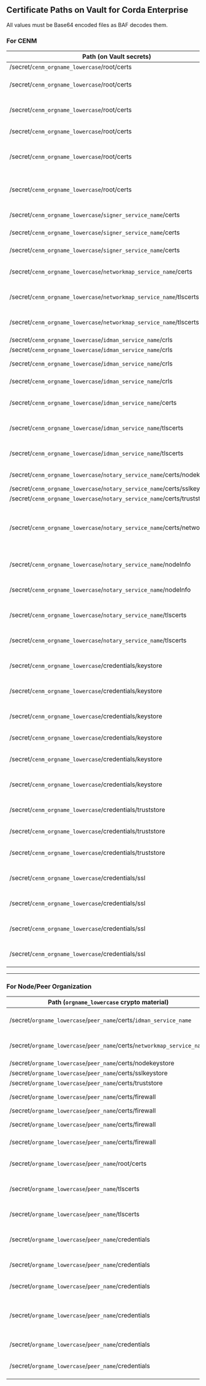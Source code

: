 Certificate Paths on Vault for Corda Enterprise
-----------------------------------------------
All values must be Base64 encoded files as BAF decodes them.

### For CENM

| Path (on Vault secrets)           | Crypto-material         | Type        |
|-----------------------------------|-------------------------|-------------|
| /secret/`cenm_orgname_lowercase`/root/certs          | root-key-store.jks                | Root keystore |
| /secret/`cenm_orgname_lowercase`/root/certs          | corda-ssl-trust-store.jks         | SSL certificates truststore |
| /secret/`cenm_orgname_lowercase`/root/certs          | network-root-truststore.jks       | Network Root certificates truststore |
| /secret/`cenm_orgname_lowercase`/root/certs          | corda-ssl-root-keys.jks           | SSL Root keystore |
| /secret/`cenm_orgname_lowercase`/root/certs          | tls-crl-signer-key-store.jks      | Keystore containing tlscrlsigner key |
| /secret/`cenm_orgname_lowercase`/root/certs          | subordinate-key-store.jks         | Keystore containing subordinateca key |
| /secret/`cenm_orgname_lowercase`/`signer_service_name`/certs        | corda-ssl-signer-keys.jks         | Signer keystore |
| /secret/`cenm_orgname_lowercase`/`signer_service_name`/certs        | identity-manager-key-store.jks    | Idman keystore |
| /secret/`cenm_orgname_lowercase`/`signer_service_name`/certs        | network-map-key-store.jks         | Networkmap keystore |
| /secret/`cenm_orgname_lowercase`/`networkmap_service_name`/certs    | corda-ssl-network-map-keys.jks    | Networkmap SSL keystore |
| /secret/`cenm_orgname_lowercase`/`networkmap_service_name`/tlscerts | tlscacerts                        | Networkmap Ambassador Certificate |
| /secret/`cenm_orgname_lowercase`/`networkmap_service_name`/tlscerts | tlskey                            | Networkmap Ambassador Private key |
| /secret/`cenm_orgname_lowercase`/`idman_service_name`/crls          | tls.crl                           | TLS CRL |
| /secret/`cenm_orgname_lowercase`/`idman_service_name`/crls          | ssl.crl                           | SSL CRL |
| /secret/`cenm_orgname_lowercase`/`idman_service_name`/crls          | root.crl                          | Network Root CRL|
| /secret/`cenm_orgname_lowercase`/`idman_service_name`/crls          | subordinate.crl                   | Subordinate CRL |
| /secret/`cenm_orgname_lowercase`/`idman_service_name`/certs         | corda-ssl-identity-manager-keys.jks  | Idman SSL keystore |
| /secret/`cenm_orgname_lowercase`/`idman_service_name`/tlscerts      | tlscacerts                        | Idman Ambassador Certificate |
| /secret/`cenm_orgname_lowercase`/`idman_service_name`/tlscerts      | tlskey                            | Idman Ambassador Private key |
| /secret/`cenm_orgname_lowercase`/`notary_service_name`/certs/nodekeystore                | nodekeystore.jks           | Notary keystore |
| /secret/`cenm_orgname_lowercase`/`notary_service_name`/certs/sslkeystore                 | sslkeystore.jks            | SSL Keystore |
| /secret/`cenm_orgname_lowercase`/`notary_service_name`/certs/truststore                  | truststore.jks             | Trust keystore |
| /secret/`cenm_orgname_lowercase`/`notary_service_name`/certs/networkparam        | network-parameters-initial     | Initial network-parameters file generated during notary registration |
| /secret/`cenm_orgname_lowercase`/`notary_service_name`/nodeInfo                          | nodeInfoFile                   | Notary node info file contents            |
| /secret/`cenm_orgname_lowercase`/`notary_service_name`/nodeInfo                            | nodeInfoName | Notary node info filename with hash    |
| /secret/`cenm_orgname_lowercase`/`notary_service_name`/tlscerts                          | tlscacerts                 | Notary Ambassador Certificate |
| /secret/`cenm_orgname_lowercase`/`notary_service_name`/tlscerts                          | tlskey                     | Notary Ambassador Private key |
| /secret/`cenm_orgname_lowercase`/credentials/keystore                          | idman                     | Idman keystore password |
| /secret/`cenm_orgname_lowercase`/credentials/keystore                          | networkmap                     | Networkmap keystore password |
| /secret/`cenm_orgname_lowercase`/credentials/keystore                          | subordinateca                     | SubordinateCA keystore password |
| /secret/`cenm_orgname_lowercase`/credentials/keystore                          | rootca                     | Root keystore password |
| /secret/`cenm_orgname_lowercase`/credentials/keystore                          | tlscrlsigner                     | Signer keystore password |
| /secret/`cenm_orgname_lowercase`/credentials/keystore                          | keyStorePassword                     | Notary keystore password |
| /secret/`cenm_orgname_lowercase`/credentials/truststore                          | rootca                     | Network root truststore password |
| /secret/`cenm_orgname_lowercase`/credentials/truststore                          | ssl                     | SSL truststore password |
| /secret/`cenm_orgname_lowercase`/credentials/truststore                          | trustStorePassword                     | Notary truststore password |
| /secret/`cenm_orgname_lowercase`/credentials/ssl                          | idman                     | Idman sslkeystore password |
| /secret/`cenm_orgname_lowercase`/credentials/ssl                          | networkmap                     | Networkmap sslkeystore password |
| /secret/`cenm_orgname_lowercase`/credentials/ssl                          | signer                     | Signer sslkeystore password |
| /secret/`cenm_orgname_lowercase`/credentials/ssl                          | root                     | Corda root sslkeystore password |
-----

### For Node/Peer Organization

| Path (`orgname_lowercase` crypto material)              | Crypto-material        | Type        |
|--------------------------------------------------|------------------------|-------------|
| /secret/`orgname_lowercase`/`peer_name`/certs/`idman_service_name`  | `idman_service_name`.crt       | Idman Ambassador Certificate |
| /secret/`orgname_lowercase`/`peer_name`/certs/`networkmap_service_name`   | ``networkmap_service_name``.crt  | Networkmap Ambassador Certificate |
| /secret/`orgname_lowercase`/`peer_name`/certs/nodekeystore         | nodekeystore.jks       | Node keystore |
| /secret/`orgname_lowercase`/`peer_name`/certs/sslkeystore          | sslkeystore.jks        | SSL Keystore |
| /secret/`orgname_lowercase`/`peer_name`/certs/truststore           | truststore.jks         | Trust keystore |
| /secret/`orgname_lowercase`/`peer_name`/certs/firewall           | firewallca.jks         | FirewallCA keystore |
| /secret/`orgname_lowercase`/`peer_name`/certs/firewall           | float.jks         | Float keystore |
| /secret/`orgname_lowercase`/`peer_name`/certs/firewall           | bridge.jks         | Bridge keystore |
| /secret/`orgname_lowercase`/`peer_name`/certs/firewall           | trust.jks         | Truststore keystore |
| /secret/`orgname_lowercase`/`peer_name`/root/certs | network-root-truststore.jks | Network Root certificates truststore |
| /secret/`orgname_lowercase`/`peer_name`/tlscerts                   | tlscacerts             | Node Ambassador Certificate |
| /secret/`orgname_lowercase`/`peer_name`/tlscerts                   | tlskey                 | Node Ambassador Private key |
| /secret/`orgname_lowercase`/`peer_name`/credentials                   | root                 | Network root truststore password |
| /secret/`orgname_lowercase`/`peer_name`/credentials                   | truststore                 | Node truststore password |
| /secret/`orgname_lowercase`/`peer_name`/credentials                   | keystore                 | Node keystore password |
| /secret/`orgname_lowercase`/`peer_name`/credentials                   | firewallca                 | FirewallCA keystore and corresponding truststore password |
| /secret/`orgname_lowercase`/`peer_name`/credentials                   | float                 | Float keystore password |
| /secret/`orgname_lowercase`/`peer_name`/credentials                   | bridge                 | Bridge keystore password |
